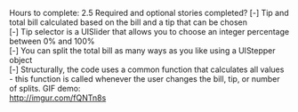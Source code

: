 

Hours to complete:
  2.5
Required and optional stories completed?
  [-] Tip and total bill calculated based on the bill and a tip that can be chosen  
  [-] Tip selector is a UISlider that allows you to choose an integer percentage between 0% and 100%  
  [-] You can split the total bill as many ways as you like using a UIStepper object  
  [-] Structurally, the code uses a common function that calculates all values - this function is called whenever the user changes the bill, tip, or number of splits.
GIF demo:  
  http://imgur.com/fQNTn8s
  
